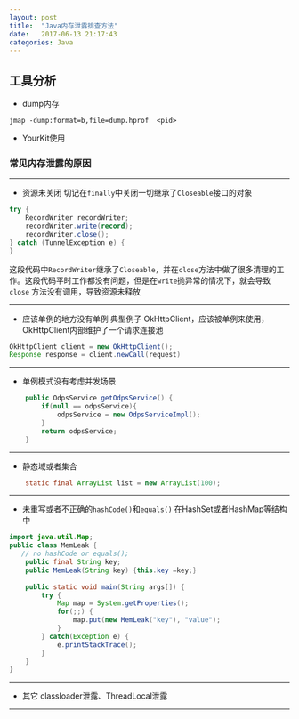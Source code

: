 ```yaml
---
layout: post
title:  "Java内存泄露排查方法"
date:   2017-06-13 21:17:43
categories: Java
---
```


## 工具分析

- dump内存

```
jmap -dump:format=b,file=dump.hprof  <pid>
```

- YourKit使用


### 常见内存泄露的原因

---

- 资源未关闭
切记在`finally`中关闭一切继承了`Closeable`接口的对象

```java
try {
	RecordWriter recordWriter;
	recordWriter.write(record);
	recordWriter.close();
} catch (TunnelException e) {
} 
```

这段代码中`RecordWriter`继承了`Closeable`，并在`close`方法中做了很多清理的工作。这段代码平时工作都没有问题，但是在`write`抛异常的情况下，就会导致`close` 方法没有调用，导致资源未释放

---

- 应该单例的地方没有单例
典型例子
OkHttpClient，应该被单例来使用，OkHttpClient内部维护了一个请求连接池

```java
OkHttpClient client = new OkHttpClient();
Response response = client.newCall(request)
```

---

- 单例模式没有考虑并发场景

```java
	public OdpsService getOdpsService() {
		if(null == odpsService){
			odpsService = new OdpsServiceImpl();
		}
		return odpsService;
	}
```

---

- 静态域或者集合

```java
    static final ArrayList list = new ArrayList(100);
```

---

- 未重写或者不正确的`hashCode()`和`equals()`
在HashSet或者HashMap等结构中

```java
import java.util.Map;
public class MemLeak {
   // no hashCode or equals();
    public final String key;
    public MemLeak(String key) {this.key =key;}
    
    public static void main(String args[]) {
        try {
            Map map = System.getProperties();
            for(;;) {
                map.put(new MemLeak("key"), "value");
            }
        } catch(Exception e) {
            e.printStackTrace();
        }
    }
}
```

---

- 其它
classloader泄露、ThreadLocal泄露

---
